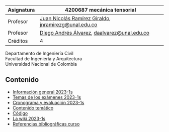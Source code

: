 | Asignatura | 4200687 mecánica tensorial                                                                                       |
| ---        | ---                                                                                                             |
| Profesor   | [Juan Nicolás Ramírez Giraldo](https://github.com/jnramirezg/), [jnramirezg@unal.edu.co](jnramirezg@unal.edu.co)|
| Profesor   | [Diego Andrés Álvarez](https://github.com/diegoandresalvarez/), [daalvarez@unal.edu.co](daalvarez@unal.edu.co)           |
| Créditos   | 4                                                                                                               |

Departamento de Ingeniería Civil\
Facultad de Ingeniería y Arquitectura\
Universidad Nacional de Colombia


## Contenido
- [Información general 2023-1s](/docs/informacion_general_2023-1s.md)
- [Temas de los exámenes 2023-1s](/docs/temas_examenes_2023-1s.md)
- [Cronograma y evaluación 2023-1s](/docs/cronograma_2023-1s.md)
- [Contenido temático](/docs/contenido_tematico.md)
- [Código](https://github.com/jnramirezg/medio_continuo/tree/main/codigo)
- [La wiki 2023-1s](/docs/wiki_2023-1s.md)
- [Referencias bibliográficas curso](/docs/referencias_curso.md)
